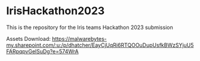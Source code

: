 # IrisHackathon2023

This is the repository for the Iris teams Hackathon 2023 submission

Assets Download: https://malwarebytes-my.sharepoint.com/:u:/p/dhatcher/EayCjUqRi6RTQOOuDupUsfkBWzSYjuU5FARpqpvGelSuDg?e=574WrA
